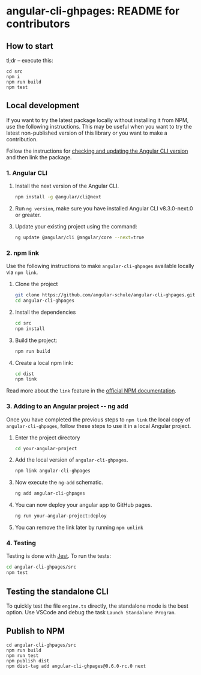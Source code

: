 # angular-cli-ghpages: README for contributors

## How to start <a name="start"></a>

tl;dr – execute this:

```
cd src
npm i
npm run build
npm test
```


## Local development <a name="local-dev"></a>

If you want to try the latest package locally without installing it from NPM, use the following instructions.
This may be useful when you want to try the latest non-published version of this library or you want to make a contribution.

Follow the instructions for [checking and updating the Angular CLI version](#angular-cli) and then link the package.


### 1. Angular CLI <a name="angular-cli"></a>

1. Install the next version of the Angular CLI.

   ```sh
   npm install -g @angular/cli@next
   ```

2. Run `ng version`, make sure you have installed Angular CLI v8.3.0-next.0 or greater.

3. Update your existing project using the command:

   ```sh
   ng update @angular/cli @angular/core --next=true
   ```


### 2. npm link

Use the following instructions to make `angular-cli-ghpages` available locally via `npm link`.

1. Clone the project

   ```sh
   git clone https://github.com/angular-schule/angular-cli-ghpages.git
   cd angular-cli-ghpages
   ```

2. Install the dependencies

   ```sh
   cd src
   npm install
   ```

3. Build the project:

   ```sh
   npm run build
   ```

4. Create a local npm link:

   ```sh
   cd dist
   npm link
   ```

Read more about the `link` feature in the [official NPM documentation](https://docs.npmjs.com/cli/link).


### 3. Adding to an Angular project -- ng add <a name="local-dev-add"></a>

Once you have completed the previous steps to `npm link` the local copy of `angular-cli-ghpages`, follow these steps to use it in a local Angular project.

1. Enter the project directory

   ```sh
   cd your-angular-project
   ```

2. Add the local version of `angular-cli-ghpages`.

   ```sh
   npm link angular-cli-ghpages
   ```

3. Now execute the `ng-add` schematic.

   ```sh
   ng add angular-cli-ghpages
   ```

4. You can now deploy your angular app to GitHub pages.

   ```sh
   ng run your-angular-project:deploy
   ```

5. You can remove the link later by running `npm unlink`


### 4. Testing <a name="testing"></a>

Testing is done with [Jest](https://jestjs.io/).
To run the tests:

```sh
cd angular-cli-ghpages/src
npm test
```





## Testing the standalone CLI

To quickly test the file `engine.ts` directly, the standalone mode is the best option.
Use VSCode and debug the task `Launch Standalone Program`.


## Publish to NPM

```
cd angular-cli-ghpages/src
npm run build
npm run test
npm publish dist
npm dist-tag add angular-cli-ghpages@0.6.0-rc.0 next
```

